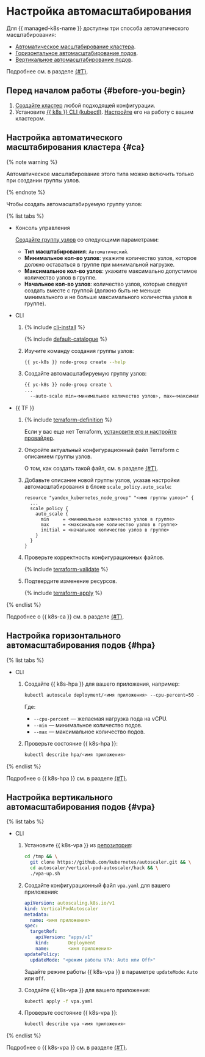 # Настройка автомасштабирования

Для {{ managed-k8s-name }} доступны три способа автоматического масштабирования:
* [Автоматическое масштабирование кластера](#ca).
* [Горизонтальное автомасштабирование подов](#hpa).
* [Вертикальное автомасштабирование подов](#vpa).

Подробнее см. в разделе [{#T}](../concepts/autoscale.md).

## Перед началом работы {#before-you-begin}

1. [Создайте кластер](kubernetes-cluster/kubernetes-cluster-create.md) любой подходящей конфигурации.
1. Установите [{{ k8s }} CLI (kubectl)](https://kubernetes.io/ru/docs/tasks/tools/install-kubectl/). [Настройте](kubernetes-cluster/kubernetes-cluster-get-credetials.md) его на работу с вашим кластером.

## Настройка автоматического масштабирования кластера {#ca}

{% note warning %}

Автоматическое масштабирование этого типа можно включить только при создании группы узлов.

{% endnote %}

Чтобы создать автомасштабируемую группу узлов:

{% list tabs %}

- Консоль управления

  [Создайте группу узлов](../operations/node-group/node-group-create.md) со следующими параметрами:
  * **Тип масштабирования**: `Автоматический`.
  * **Минимальное кол-во узлов**: укажите количество узлов, которое должно оставаться в группе при минимальной нагрузке.
  * **Максимальное кол-во узлов**: укажите максимально допустимое количество узлов в группе.
  * **Начальное кол-во узлов**: количество узлов, которые следует создать вместе с группой (должно быть не меньше минимального и не больше максимального количества узлов в группе).

- CLI

  1. {% include [cli-install](../../_includes/cli-install.md) %}

     {% include [default-catalogue](../../_includes/default-catalogue.md) %}

  1. Изучите команду создания группы узлов:

     ```bash
     {{ yc-k8s }} node-group create --help
     ```

  1. Создайте автомасштабируемую группу узлов:

     ```bash
     {{ yc-k8s }} node-group create \
     ...
       --auto-scale min=<минимальное количество узлов>, max=<максимальное количество узлов>, initial=<начальное количество узлов>
     ```

- {{ TF }}

  1. {% include [terraform-definition](../../_tutorials/terraform-definition.md) %}

     Если у вас еще нет Terraform, [установите его и настройте провайдер](../../tutorials/infrastructure-management/terraform-quickstart.md#install-terraform).

  1. Откройте актуальный конфигурационный файл Terraform с описанием группы узлов.

     О том, как создать такой файл, см. в разделе [{#T}](../operations/node-group/node-group-create.md).

  1. Добавьте описание новой группы узлов, указав настройки автомасштабирования в блоке `scale_policy.auto_scale`:

     ```hcl
     resource "yandex_kubernetes_node_group" "<имя группы узлов>" {
       ...
       scale_policy {
         auto_scale {
           min     = <минимальное количество узлов в группе>
           max     = <максимальное количество узлов в группе>
           initial = <начальное количество узлов в группе>
         }
       }
     }
     ```

  1. Проверьте корректность конфигурационных файлов.

     {% include [terraform-validate](../../_includes/mdb/terraform/validate.md) %}

  1. Подтвердите изменение ресурсов.

     {% include [terraform-apply](../../_includes/mdb/terraform/apply.md) %}

{% endlist %}

Подробнее о {{ k8s-ca }} см. в разделе [{#T}](../concepts/autoscale.md#ca).

## Настройка горизонтального автомасштабирования подов {#hpa}

{% list tabs %}

- CLI

  1. Создайте {{ k8s-hpa }} для вашего приложения, например:

     ```bash
     kubectl autoscale deployment/<имя приложения> --cpu-percent=50 --min=1 --max=3
     ```

     Где:
     * `--cpu-percent` — желаемая нагрузка пода на vCPU.
     * `--min` — минимальное количество подов.
     * `--max` — максимальное количество подов.

  1. Проверьте состояние {{ k8s-hpa }}:

     ```bash
     kubectl describe hpa/<имя приложения>
     ```

{% endlist %}

Подробнее о {{ k8s-hpa }} см. в разделе [{#T}](../concepts/autoscale.md#hpa).

## Настройка вертикального автомасштабирования подов {#vpa}

{% list tabs %}

- CLI

  1. Установите {{ k8s-vpa }} из [репозитория](https://github.com/kubernetes/autoscaler/tree/master/vertical-pod-autoscaler):

     ```bash
     cd /tmp && \
       git clone https://github.com/kubernetes/autoscaler.git && \
       cd autoscaler/vertical-pod-autoscaler/hack && \
       ./vpa-up.sh
     ```

  1. Создайте конфигурационный файл `vpa.yaml` для вашего приложения:

     ```yaml
     apiVersion: autoscaling.k8s.io/v1
     kind: VerticalPodAutoscaler
     metadata:
       name: <имя приложения>
     spec:
       targetRef:
         apiVersion: "apps/v1"
         kind:       Deployment
         name:       <имя приложения>
     updatePolicy:
       updateMode: "<режим работы VPA: Auto или Off>"
     ```

     Задайте режим работы {{ k8s-vpa }} в параметре `updateMode`: `Auto` или `Off`.

  1. Создайте {{ k8s-vpa }} для вашего приложения:

     ```bash
     kubectl apply -f vpa.yaml
     ```

  1. Проверьте состояние {{ k8s-vpa }}:

     ```bash
     kubectl describe vpa <имя приложения>
     ```

{% endlist %}

Подробнее о {{ k8s-vpa }} см. в разделе [{#T}](../concepts/autoscale.md#vpa).